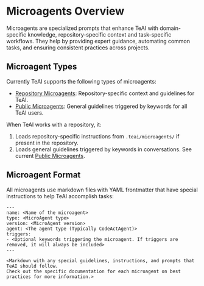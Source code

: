 # Microagents Overview

Microagents are specialized prompts that enhance TeAI with domain-specific knowledge, repository-specific context
and task-specific workflows. They help by providing expert guidance, automating common tasks, and ensuring
consistent practices across projects.

## Microagent Types

Currently TeAI supports the following types of microagents:

* [Repository Microagents](./microagents-repo): Repository-specific context and guidelines for TeAI.
* [Public Microagents](./microagents-public): General guidelines triggered by keywords for all TeAI users.

When TeAI works with a repository, it:

1. Loads repository-specific instructions from `.teai/microagents/` if present in the repository.
2. Loads general guidelines triggered by keywords in conversations.
See current [Public Microagents](https://github.com/All-Hands-AI/TeAI/tree/main/microagents/knowledge).

## Microagent Format

All microagents use markdown files with YAML frontmatter that have special instructions to help TeAI accomplish
tasks:
```
---
name: <Name of the microagent>
type: <MicroAgent type>
version: <MicroAgent version>
agent: <The agent type (Typically CodeActAgent)>
triggers:
- <Optional keywords triggering the microagent. If triggers are removed, it will always be included>
---

<Markdown with any special guidelines, instructions, and prompts that TeAI should follow.
Check out the specific documentation for each microagent on best practices for more information.>
```
